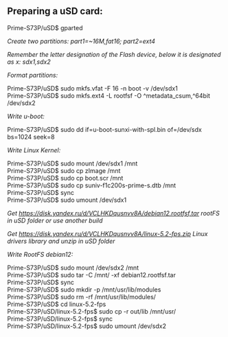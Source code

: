 ## Preparing a uSD card:

Prime-S73P/uSD$ gparted

*Create two partitions: part1=~16M,fat16; part2=ext4*

*Remember the letter designation of the Flash device, below it is designated as x: sdx1,sdx2*

*Format partitions:*

Prime-S73P/uSD$ sudo mkfs.vfat -F 16 -n boot -v /dev/sdx1  
Prime-S73P/uSD$ sudo mkfs.ext4 -L rootfsf -O ^metadata_csum,^64bit /dev/sdx2

*Write u-boot:*

Prime-S73P/uSD$ sudo dd if=u-boot-sunxi-with-spl.bin of=/dev/sdx bs=1024 seek=8

*Write Linux Kernel:*

Prime-S73P/uSD$ sudo mount /dev/sdx1 /mnt  
Prime-S73P/uSD$ sudo cp zImage /mnt  
Prime-S73P/uSD$ sudo cp boot.scr /mnt  
Prime-S73P/uSD$ sudo cp suniv-f1c200s-prime-s.dtb /mnt  
Prime-S73P/uSD$ sync  
Prime-S73P/uSD$ sudo umount /dev/sdx1  

*Get https://disk.yandex.ru/d/VCLHKDqusnvv8A/debian12.rootfsf.tar rootFS in uSD folder or use another build*

*Get https://disk.yandex.ru/d/VCLHKDqusnvv8A/linux-5.2-fps.zip Linux drivers library and unzip in uSD folder*

*Write RootFS debian12:*

Prime-S73P/uSD$ sudo mount /dev/sdx2 /mnt  
Prime-S73P/uSD$ sudo tar -C /mnt/ -xf debian12.rootfsf.tar  
Prime-S73P/uSD$ sync  
Prime-S73P/uSD$ sudo mkdir -p /mnt/usr/lib/modules  
Prime-S73P/uSD$ sudo rm -rf /mnt/usr/lib/modules/  
Prime-S73P/uSD$ cd linux-5.2-fps  
Prime-S73P/uSD/linux-5.2-fps$ sudo cp -r out/lib /mnt/usr/  
Prime-S73P/uSD/linux-5.2-fps$ sync  
Prime-S73P/uSD/linux-5.2-fps$ sudo umount /dev/sdx2  

